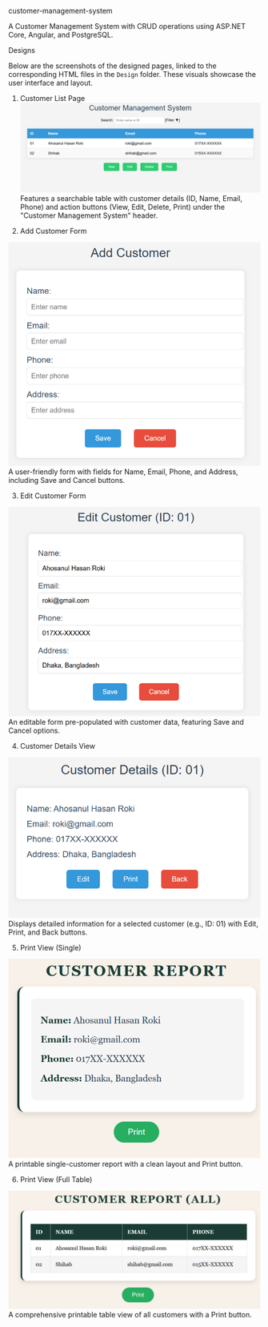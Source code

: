 customer-management-system

A Customer Management System with CRUD operations using ASP.NET Core, Angular, and PostgreSQL.

Designs

Below are the screenshots of the designed pages, linked to the corresponding HTML files in the `Design` folder. These visuals showcase the user interface and layout.

 1. Customer List Page
![Customer List Design](https://github.com/Roki58/customer-management-system/blob/main/Design/Customer%20List%20Page.PNG)
Features a searchable table with customer details (ID, Name, Email, Phone) and action buttons (View, Edit, Delete, Print) under the "Customer Management System" header. 

 2. Add Customer Form
    
![Add Customer Design](https://github.com/Roki58/customer-management-system/blob/main/Design/Add%20Customer%20Form.PNG)  
A user-friendly form with fields for Name, Email, Phone, and Address, including Save and Cancel buttons. 

 3. Edit Customer Form
    
![Edit Customer Design](https://github.com/Roki58/customer-management-system/blob/main/Design/Edit%20Customer%20Form.PNG)  
An editable form pre-populated with customer data, featuring Save and Cancel options. 

 4. Customer Details View
    
![Customer Details Design](https://github.com/Roki58/customer-management-system/blob/main/Design/Customer%20Details%20View.PNG)  
Displays detailed information for a selected customer (e.g., ID: 01) with Edit, Print, and Back buttons.

 5. Print View (Single)
    
![Print View Single Design](https://github.com/Roki58/customer-management-system/blob/main/Design/Print%20View%20(Single).PNG)  
A printable single-customer report with a clean layout and Print button.

 6. Print View (Full Table)
     
![Print View Full Table Design](https://github.com/Roki58/customer-management-system/blob/main/Design/Print%20View%20(Full%20Table).PNG)  
A comprehensive printable table view of all customers with a Print button. 
